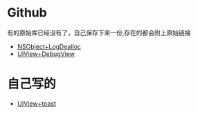 

# Github
有的原始库已经没有了，自己保存下来一份,存在的都会附上原始链接

* [NSObject+LogDealloc](https://github.com/one-smiling/Category-Collection/tree/master/NSObject%2BLogDealloc)
* [UIView+DebugView](https://github.com/tapthaker/DebugView)

# 自己写的
* [UIView+toast](https://github.com/one-smiling/Category-Collection/tree/master/UIView%2Btoast)
